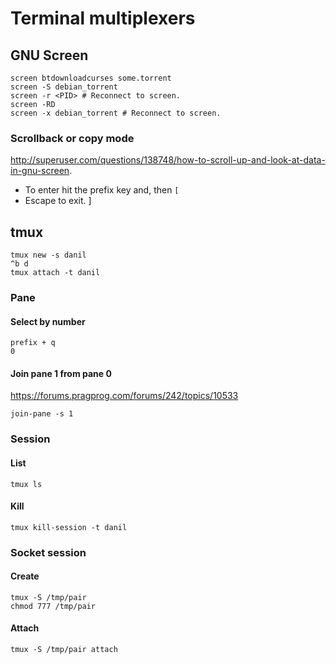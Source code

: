 <!-- -*- coding: utf-8-unix; -*-
     Danil Kutkevich's reference cards <http://kutkevich.org/rc>.
     Copyright (C) 2007, 2008, 2009, 2010 Danil Kutkevich <danil@kutkevich.org>

     This reference cards is licensed under the Creative Commons
     Attribution-Share Alike 3.0 Unported License. To view a copy of this
     license, see the COPYING file or visit
     <http://creativecommons.org/licenses/by-sa/3.0/> or send a letter to
     Creative Commons, 171 Second Street, Suite 300, San Francisco,
     California, 94105, USA. -->

Terminal multiplexers
=====================

GNU Screen
----------

    screen btdownloadcurses some.torrent
    screen -S debian_torrent
    screen -r <PID> # Reconnect to screen.
    screen -RD
    screen -x debian_torrent # Reconnect to screen.

### Scrollback or copy mode

<http://superuser.com/questions/138748/how-to-scroll-up-and-look-at-data-in-gnu-screen>.

* To enter hit the prefix key and, then `[`
* Escape to exit.
]

tmux
----

    tmux new -s danil
    ^b d
    tmux attach -t danil

### Pane

#### Select by number

    prefix + q
    0

#### Join pane 1 from pane 0

<https://forums.pragprog.com/forums/242/topics/10533>

    join-pane -s 1

### Session

#### List

    tmux ls

#### Kill

    tmux kill-session -t danil

### Socket session

#### Create

    tmux -S /tmp/pair
    chmod 777 /tmp/pair

#### Attach

    tmux -S /tmp/pair attach
